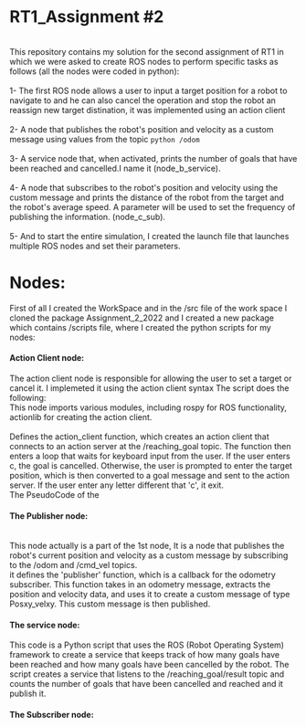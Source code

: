 RT1_Assignment #2
=================
<br>This repository contains my solution for the second assignment of RT1 in which we were asked to create ROS nodes to perform specific tasks as follows (all the nodes were coded in python):</br> 
<br>1- The first ROS node allows a user to input a target position for a robot to navigate to and he can also cancel the operation and stop the robot an reassign new target distination, it was implemented using an action client </br>
<br>2- A node that publishes the robot's position and velocity as a custom message using values from the topic ``` python /odom ``` </br>
<br>3- A service node that, when activated, prints the number of goals that have been reached and cancelled.I name it (node_b_service).</br>
<br>4- A node that subscribes to the robot's position and velocity using the custom message and prints the distance of the robot from the target and the robot's average speed. A parameter will be used to set the frequency of publishing the information. (node_c_sub).</br>
<br>5- And to start the entire simulation, I created the launch file that launches multiple ROS nodes and set their parameters.</br>

# Nodes:
First of all I created the WorkSpace and in the /src file of the work space I cloned the package Assignment_2_2022 and I created a new package which contains /scripts file, where I created the python scripts for my nodes:

#### Action Client node:
The action client node is responsible for allowing the user to set a target or cancel it. I implemeted it using the action client syntax 
The script does the following:
<br>This node imports various modules, including rospy for ROS functionality, actionlib for creating the action client. </br>
<br>Defines the action_client function, which creates an action client that connects to an action server at the /reaching_goal topic. The function then enters a loop that waits for keyboard input from the user. If the user enters c, the goal is cancelled. Otherwise, the user is prompted to enter the target position, which is then converted to a goal message and sent to the action server. If the user enter any letter different that 'c', it exit. </br>
The PseudoCode of the 





#### The Publisher node:
<br> This node actually is a part of the 1st node, It is a node that publishes the robot's current position and velocity as a custom message by subscribing to the /odom and /cmd_vel topics.</br>
it defines the 'publisher' function, which is a callback for the odometry subscriber. This function takes in an odometry message, extracts the position and velocity data, and uses it to create a custom message of type Posxy_velxy. This custom message is then published.
#### The service node:
This code is a Python script that uses the ROS (Robot Operating System) framework to create a service that keeps track of how many goals have been reached and how many goals have been cancelled by the robot. The script creates a service that listens to the /reaching_goal/result topic and counts the number of goals that have been cancelled and reached and it publish it.
#### The Subscriber node:
